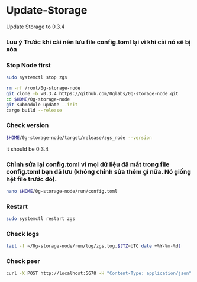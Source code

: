 # Update-Storage

Update Storage to 0.3.4
### Luu ý Trước khi cài nên lưu file config.toml lại vì khi cài nó sẽ bị xóa

### Stop Node first
```bash
sudo systemctl stop zgs
```

```bash
rm -rf /root/0g-storage-node
git clone -b v0.3.4 https://github.com/0glabs/0g-storage-node.git
cd $HOME/0g-storage-node
git submodule update --init
cargo build --release
```


### Check version

```bash
$HOME/0g-storage-node/target/release/zgs_node --version
```


it should be 0.3.4

### Chỉnh sửa lại config.toml vì mọi dữ liệu đã mất trong file config.toml bạn đã lưu (không chỉnh sửa thêm gì nữa. Nó giống hệt file trước đó).

```bash
nano $HOME/0g-storage-node/run/config.toml
```


### Restart

```bash
sudo systemctl restart zgs
```

### Check logs

```bash
tail -f ~/0g-storage-node/run/log/zgs.log.$(TZ=UTC date +%Y-%m-%d)
```


### Check peer

```bash
curl -X POST http://localhost:5678 -H "Content-Type: application/json" -d '{"jsonrpc":"2.0","method":"zgs_getStatus","params":[],"id":1}'  | jq
```
 
